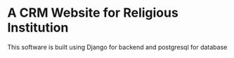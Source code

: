 # A CRM Website for Religious Institution
This software is built using Django for backend and postgresql for database
